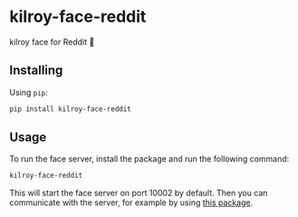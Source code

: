 # kilroy-face-reddit

kilroy face for Reddit 🤖

## Installing

Using `pip`:

```sh
pip install kilroy-face-reddit
```

## Usage

To run the face server, install the package and run the following command:

```sh
kilroy-face-reddit
```

This will start the face server on port 10002 by default.
Then you can communicate with the server, for example by using
[this package](https://github.com/kilroybot/kilroy-face-client-py-sdk).
